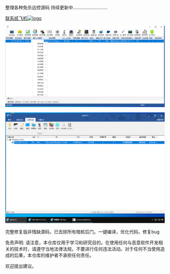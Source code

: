 整理各种免杀远控源码
持续更新中...........................

[                            联系纸飞机![logo](https://telegram.org/img/t_logo_sprite.svg)](https://t.me/viper88888)


 

![Winos](银狐Winos/winos.png)    


![worldgh0st](worldgh0st/worldgh0st.png) 

完整修复版非残缺源码，已去除所有暗桩后门。一键编译，优化代码，修复bug






                                                         



免责声明: 请注意，本仓库仅用于学习和研究目的。在使用任何与恶意软件开发相关的技术时，请遵守当地法律法规，不要进行任何违法活动。对于任何不当使用造成的后果，本仓库的维护者不承担任何责任。





欢迎提出建议。
